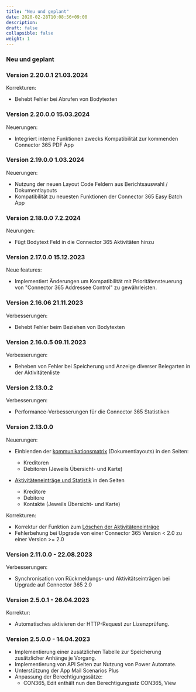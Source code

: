 ```yaml
---
title: "Neu und geplant"
date: 2020-02-28T10:08:56+09:00
description: 
draft: false
collapsible: false
weight: 1
---
```


### Neu und geplant

### Version 2.20.0.1 21.03.2024
Korrekturen:
 - Behebt Fehler bei Abrufen von Bodytexten

### Version 2.20.0.0 15.03.2024
Neuerungen:
 - Integriert interne Funktionen zwecks Kompatibilität zur kommenden Connector 365 PDF App

### Version 2.19.0.0 1.03.2024
Neuerungen:
 - Nutzung der neuen Layout Code Feldern aus Berichtsauswahl / Dokumentlayouts
 - Kompatibilität zu neuesten Funktionen der Connector 365 Easy Batch App

### Version 2.18.0.0 7.2.2024
Neurungen:
  - Fügt Bodytext Feld in die Connector 365 Aktivitäten hinzu

### Version 2.17.0.0 15.12.2023
Neue features:
 - Implementiert Änderungen um Kompatibilität mit Prioritätensteuerung von "Connector 365 Addressee Control" zu gewährleisten.

### Version 2.16.06 21.11.2023
Verbesserungen:
 - Behebt Fehler beim Beziehen von Bodytexten

### Version 2.16.0.5 09.11.2023
Verbesserungen:
 - Beheben von Fehler bei Speicherung und Anzeige diverser Belegarten in der Aktivitätenliste

### Version 2.13.0.2
Verbesserungen:
- Performance-Verbesserungen für die Connector 365 Statistiken

### Version 2.13.0.0
Neuerungen:
- Einblenden der [kommunikationsmatrix](/de-de/apps/base/first-steps/setup/communication-matrix/) (Dokumentlayouts) in den Seiten:
  * Kreditoren 
  * Debitoren
  (Jeweils Übersicht- und Karte)

- [Aktivitäteneinträge und Statistik](de-de/apps/base/first-steps/setup/infobox-extensions/) in den Seiten
  * Kreditore
  * Debitore
  * Kontakte
  (Jeweils Übersicht- und Karte)

Korrekturen:
- Korrektur der Funktion zum [Löschen der Aktivitäteneinträge](de-de/apps/base/first-steps/setup/delete-activity-files/)
- Fehlerbehung bei Upgrade von einer Connector 365 Version < 2.0 zu einer Version >= 2.0

### Version 2.11.0.0 - 22.08.2023
 Verbesserungen:
  * Synchronisation von Rückmeldungs- und Aktivitätseinträgen bei Upgrade auf Connector 365 2.0

### Version 2.5.0.1 - 26.04.2023
Korrektur:
- Automatisches aktivieren der HTTP-Request zur Lizenzprüfung.
### Version 2.5.0.0 - 14.04.2023
- Implementierung einer zusätzlichen Tabelle zur Speicherung zusätzlicher Anhänge je Vorgang.
- Implementierung von API Seiten zur Nutzung von Power Automate.
- Unterstützung der App Mail Scenarios Plus
- Anpassung der Berechtigungssätze:
  - CON365, Edit enthält nun den Berechtigungsstz CON365, View 